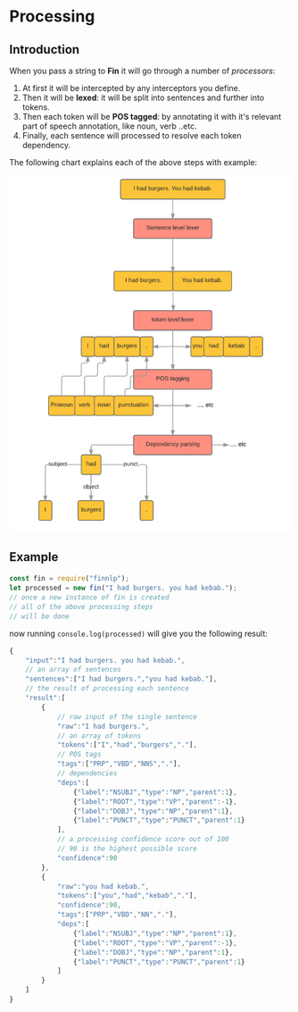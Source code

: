 # Processing

## Introduction

When you pass a string to **Fin** it will go through a number of _processors_:
1. At first it will be intercepted by any interceptors you define.
2. Then it will be **lexed**: it will be split into sentences and further into tokens.
3. Then each token will be **POS tagged**: by annotating it with it's relevant part of speech annotation, like noun, verb ..etc.
4. Finally, each sentence will processed to resolve each token dependency.

The following chart explains each of the above steps with example:

[![Processing steps](../images/processing.png)](../images/processing.png)

## Example

```javascript
const fin = require("finnlp");
let processed = new fin("I had burgers. you had kebab.");
// once a new instance of fin is created
// all of the above processing steps
// will be done
```

now running `console.log(processed)` will give you the following result:

```javascript
{
	"input":"I had burgers. you had kebab.",
	// an array of sentences
	"sentences":["I had burgers.","you had kebab."],
	// the result of processing each sentence
	"result":[
		{
			// raw input of the single sentence
			"raw":"I had burgers.",
			// an array of tokens
			"tokens":["I","had","burgers","."],
			// POS tags
			"tags":["PRP","VBD","NNS","."],
			// dependencies
			"deps":[
				{"label":"NSUBJ","type":"NP","parent":1},
				{"label":"ROOT","type":"VP","parent":-1},
				{"label":"DOBJ","type":"NP","parent":1},
				{"label":"PUNCT","type":"PUNCT","parent":1}
			],
			// a processing confidence score out of 100
			// 90 is the highest possible score
			"confidence":90
		},
		{
			"raw":"you had kebab.",
			"tokens":["you","had","kebab","."],
			"confidence":90,
			"tags":["PRP","VBD","NN","."],
			"deps":[
				{"label":"NSUBJ","type":"NP","parent":1},
				{"label":"ROOT","type":"VP","parent":-1},
				{"label":"DOBJ","type":"NP","parent":1},
				{"label":"PUNCT","type":"PUNCT","parent":1}
			]
		}
	]
}
```